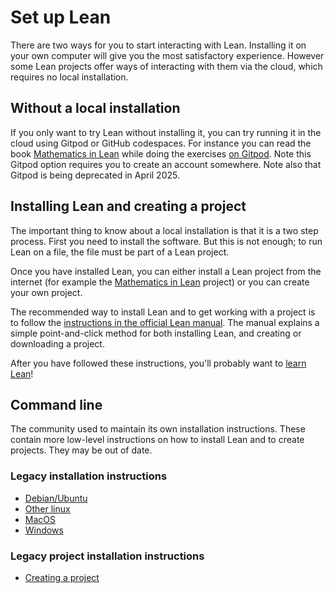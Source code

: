 # Set up Lean

There are two ways for you to start interacting with Lean. Installing it on your own computer
will give you the most satisfactory experience. However some Lean projects offer ways of
interacting with them via the cloud, which requires no local installation.

## Without a local installation

If you only want to try Lean without installing it, you can try running it in
the cloud using Gitpod or GitHub codespaces. For instance you can read
the book [Mathematics in Lean](https://leanprover-community.github.io/mathematics_in_lean/) while 
doing the exercises [on Gitpod](https://gitpod.io/#/https://github.com/leanprover-community/mathematics_in_lean). 
Note this Gitpod option requires you to create an account somewhere. Note also that 
Gitpod is being deprecated in April 2025.

## Installing Lean and creating a project

The important thing to know about a local installation is that it is a two step process. 
First you need to install the software. But this is not enough; to run Lean on a file,
the file must be part of a Lean project. 

Once you have installed Lean, you can either install a Lean project from the internet
(for example the [Mathematics in Lean](https://leanprover-community.github.io/mathematics_in_lean/)
project) or you can create your own project.

The recommended way to install Lean and to get working with a project is to follow the
[instructions in the official Lean manual](https://docs.lean-lang.org/lean4/doc/quickstart.html).
The manual explains a simple point-and-click method for both installing Lean, and creating
or downloading a project.

After you have followed these instructions, you'll probably want to [learn Lean](learn.html)!

## Command line

The community used to maintain its own installation instructions. These contain more
low-level instructions on how to install Lean and to create projects. They may
be out of date.

### Legacy installation instructions

* [Debian/Ubuntu](install/debian.html)
* [Other linux](install/linux.html)
* [MacOS](install/macos.html)
* [Windows](install/windows.html)

### Legacy project installation instructions

* [Creating a project](install/project.html)
